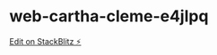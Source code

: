 # web-cartha-cleme-e4jlpq

[Edit on StackBlitz ⚡️](https://stackblitz.com/edit/web-cartha-cleme-e4jlpq)